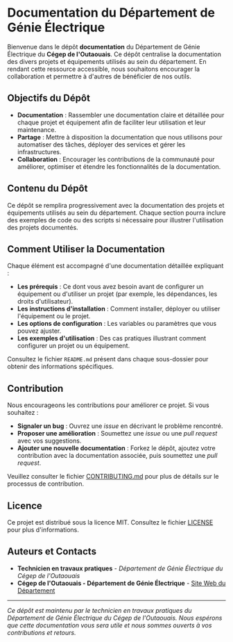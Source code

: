 # Documentation du Département de Génie Électrique

Bienvenue dans le dépôt **documentation** du Département de Génie Électrique du **Cégep de l'Outaouais**. Ce dépôt centralise la documentation des divers projets et équipements utilisés au sein du département. En rendant cette ressource accessible, nous souhaitons encourager la collaboration et permettre à d'autres de bénéficier de nos outils.

## Objectifs du Dépôt

- **Documentation** : Rassembler une documentation claire et détaillée pour chaque projet et équipement afin de faciliter leur utilisation et leur maintenance.
- **Partage** : Mettre à disposition la documentation que nous utilisons pour automatiser des tâches, déployer des services et gérer les infrastructures.
- **Collaboration** : Encourager les contributions de la communauté pour améliorer, optimiser et étendre les fonctionnalités de la documentation.

## Contenu du Dépôt

Ce dépôt se remplira progressivement avec la documentation des projets et équipements utilisés au sein du département. Chaque section pourra inclure des exemples de code ou des scripts si nécessaire pour illustrer l'utilisation des projets documentés.

## Comment Utiliser la Documentation

Chaque élément est accompagné d'une documentation détaillée expliquant :

- **Les prérequis** : Ce dont vous avez besoin avant de configurer un équipement ou d'utiliser un projet (par exemple, les dépendances, les droits d'utilisateur).
- **Les instructions d'installation** : Comment installer, déployer ou utiliser l'équipement ou le projet.
- **Les options de configuration** : Les variables ou paramètres que vous pouvez ajuster.
- **Les exemples d'utilisation** : Des cas pratiques illustrant comment configurer un projet ou un équipement.

Consultez le fichier `README.md` présent dans chaque sous-dossier pour obtenir des informations spécifiques.

## Contribution

Nous encourageons les contributions pour améliorer ce projet. Si vous souhaitez :

- **Signaler un bug** : Ouvrez une *issue* en décrivant le problème rencontré.
- **Proposer une amélioration** : Soumettez une *issue* ou une *pull request* avec vos suggestions.
- **Ajouter une nouvelle documentation** : Forkez le dépôt, ajoutez votre contribution avec la documentation associée, puis soumettez une *pull request*.

Veuillez consulter le fichier [CONTRIBUTING.md](CONTRIBUTING.md) pour plus de détails sur le processus de contribution.

## Licence

Ce projet est distribué sous la licence MIT. Consultez le fichier [LICENSE](LICENSE) pour plus d'informations.

## Auteurs et Contacts

- **Technicien en travaux pratiques** - *Département de Génie Électrique du Cégep de l'Outaouais*
- **Cégep de l'Outaouais - Département de Génie Électrique** - [Site Web du Département](https://cegepoutaouais.qc.ca/programmes/programmes-techniques/genie-et-batiment/genie-electronique-programmable/)

---

*Ce dépôt est maintenu par le technicien en travaux pratiques du Département de Génie Électrique du Cégep de l'Outaouais. Nous espérons que cette documentation vous sera utile et nous sommes ouverts à vos contributions et retours.*
